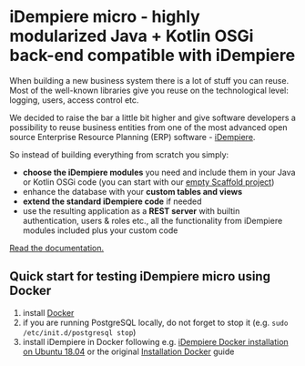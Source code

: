 # iDempiere micro - highly modularized Java + Kotlin OSGi back-end compatible with iDempiere

When building a new business system there is a lot of stuff you can reuse. Most of the well-known libraries give you reuse on the technological level: logging, users, access control etc.

We decided to raise the bar a little bit higher and give software developers a possibility to reuse business entities from one of the most advanced open source Enterprise Resource Planning (ERP) software - [iDempiere](http://www.idempiere.org/).

So instead of building everything from scratch you simply:

- **choose the iDempiere modules** you need and include them in your Java or Kotlin OSGi code (you can start with our [empty Scaffold project](https://github.com/iDempiere-micro/Scaffold))
- enhance the database with your **custom tables and views**
- **extend the standard iDempiere code** if needed
- use the resulting application as a **REST server** with builtin authentication, users & roles etc., all the functionality from iDempiere modules included plus your custom code

[Read the documentation.](https://github.com/iDempiere-micro/Docs)

## Quick start for testing iDempiere micro using Docker

1. install [Docker](https://docs.docker.com/install/)
2. if you are running PostgreSQL locally, do not forget to stop it (e.g. `sudo /etc/init.d/postgresql stop`)
3. install iDempiere in Docker following e.g. [iDempiere Docker installation on Ubuntu 18.04](http://support.hsharp.software/display/IDEMPIERE/iDempiere+Docker+installation+on+Ubuntu+18.04) or the original [Installation Docker](http://wiki.idempiere.org/en/Category:Installation_Docker) guide

